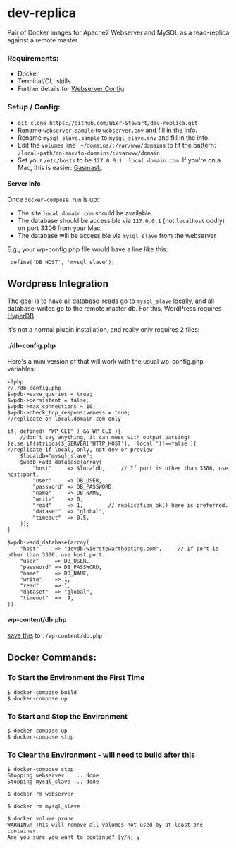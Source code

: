 # dev-replica
Pair of Docker images for Apache2 Webserver and MySQL as a read-replica against a remote master.

### Requirements:
* Docker
* Terminal/CLI skills
* Further details for [Webserver Config](webserver/README.md)

### Setup / Config:

* `git clone https://github.com/Wier-Stewart/dev-replica.git`
* Rename `webserver.sample` to `webserver.env` and fill in the info.
* Rename `mysql_slave.sample` to `mysql_slave.env` and fill in the info.
* Edit the `volumes` line ` ~/domains/:/var/www/domains` to fit the pattern: `/local-path/on-mac/to-domains/:/varwww/domain`
* Set your `/etc/hosts` to be `127.0.0.1  local.domain.com`. If you're on a Mac, this is easier: [Gasmask](https://github.com/2ndalpha/gasmask).

#### Server Info

Once `docker-compose run` is up:
* The site `local.domain.com` should be available.
* The database should be accessible via `127.0.0.1` (not `localhost` oddly) on port 3306 from your Mac.
* The database will be accessible via `mysql_slave` from the webserver

E.g., your wp-config.php file would have a line like this:
```
 define('DB_HOST', 'mysql_slave');
```

## Wordpress Integration
The goal is to have all database-reads go to `mysql_slave` locally, and all database-writes
go to the remote master db. For this, WordPress requires [HyperDB](https://wordpress.org/plugins/hyperdb).

It's not a normal plugin installation, and really only requires 2 files:

#### ./db-config.php
Here's a mini version of that will work with the usual wp-config.php variables:
```
<?php
//./db-config.php
$wpdb->save_queries = true;
$wpdb->persistent = false;
$wpdb->max_connections = 10;
$wpdb->check_tcp_responsiveness = true;
//replicate on local.domain.com only

if( defined( "WP_CLI" ) && WP_CLI ){
    //don't say anything, it can mess with output parsing!
}else if(stripos($_SERVER['HTTP_HOST'], 'local.')!==false ){ //replicate if local, only, not dev or preview
    $localdb="mysql_slave";
    $wpdb->add_database(array(
        "host"     => $localdb,     // If port is other than 3306, use host:port.
        "user"     => DB_USER,
        "password" => DB_PASSWORD,
        "name"     => DB_NAME,
        "write"    => 0,
        "read"     => 1,        // replication_ok() here is preferred.
        "dataset"  => "global",
        "timeout"  => 0.5,
    ));
}

$wpdb->add_database(array(
	"host"     => "devdb.wierstewarthosting.com",     // If port is other than 3306, use host:port.
	"user"     => DB_USER,
	"password" => DB_PASSWORD,
	"name"     => DB_NAME,
	"write"    => 1,
	"read"     => 1,
	"dataset"  => "global",
	"timeout"  => .9,
));

```

#### wp-content/db.php
[save this](https://plugins.svn.wordpress.org/hyperdb/trunk/db.php) to `./wp-content/db.php`


## Docker Commands:
### To Start the Environment the First Time
```
$ docker-compose build
$ docker-compose up
```

### To Start and Stop the Environment
```
$ docker-compose up
$ docker-compose stop
```

### To Clear the Environment - will need to build after this
```
$ docker-compose stop
Stopping webserver   ... done
Stopping mysql_slave ... done

$ docker rm webserver

$ docker rm mysql_slave

$ docker volume prune
WARNING! This will remove all volumes not used by at least one container.
Are you sure you want to continue? [y/N] y
```